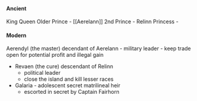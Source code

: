 #### Ancient
King
Queen
Older Prince - [[Aerelann]]
2nd Prince - Relinn
Princess -

#### Modern
Aerendyl (the master) decendant of Aerelann
	- military leader
	- keep trade open for potential profit and illegal gain
- Revaen (the cure) descendant of Relinn
	- political leader
	- close the island and kill lesser races
- Galaria - adolescent secret matrilineal heir 
	- escorted in secret by Captain Fairhorn

